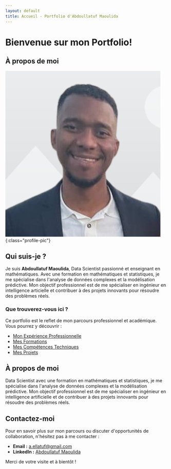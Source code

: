 ```yaml
---
layout: default
title: Accueil - Portfolio d'Abdoullatuf Maoulida
---
```


# Bienvenue sur mon Portfolio!
## À propos de moi
![Abdoullatuf Maoulida](/assets/img/img_cv_abdoullatuf.jpg){:class="profile-pic"}

## Qui suis-je ?

Je suis **Abdoullatuf Maoulida**, Data Scientist passionné et enseignant en mathématiques. Avec une formation en mathématiques et statistiques, je me spécialise dans l'analyse de données complexes et la modélisation prédictive. Mon objectif professionnel est de me spécialiser en ingénieur en intelligence articielle et contribuer à des projets innovants pour résoudre des problèmes réels.

### Que trouverez-vous ici ?

Ce portfolio est le reflet de mon parcours professionnel et académique. Vous pourrez y découvrir :

- [Mon Expérience Professionnelle](/experiences.html)
- [Mes Formations](/formations.html)
- [Mes Compétences Techniques](/competences.html)
- [Mes Projets](/projects.html)

## À propos de moi

Data Scientist avec une formation en mathématiques et statistiques, je me spécialise dans l'analyse de données complexes et la modélisation prédictive. Mon objectif professionnel est de me spécialiser en ingénieur en intelligence artificielle et de contribuer à des projets innovants pour résoudre des problèmes réels.

## Contactez-moi

Pour en savoir plus sur mon parcours ou discuter d'opportunités de collaboration, n'hésitez pas à me contacter :

- **Email :** [a.ellatuf@gmail.com](mailto:a.ellatuf@gmail.com)
- **LinkedIn :** [Abdoullatuf Maoulida](https://www.linkedin.com/in/abdoullatuf-maoulida/)

Merci de votre visite et à bientôt !

